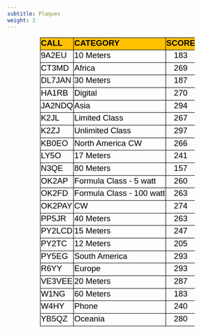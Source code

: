 ```yaml
---
subtitle: Plaques
weight: 2
---
```



<div align="center">
	<table border="0" cellpadding="0" cellspacing="0" width="355" style="border-collapse:
 collapse;width:266pt">
		<colgroup>
			<col width="84" style="width: 63pt">
			<col width="206" style="width: 154pt">
			<col width="65" style="width:49pt">
		</colgroup>
		<tr height="25" style="height:19.05pt">
			<td height="25" width="84" style="height: 19.05pt; width: 63pt; font-size: 14.0pt; font-weight: 700; vertical-align: middle; color: black; font-style: normal; text-decoration: none; font-family: Calibri, sans-serif; text-align: general; white-space: nowrap; border: .5pt solid windowtext; padding-left: 1px; padding-right: 1px; padding-top: 1px; background: #FFC000">
			CALL</td>
			<td width="206" style="width: 154pt; font-size: 14.0pt; font-weight: 700; vertical-align: middle; color: black; font-style: normal; text-decoration: none; font-family: Calibri, sans-serif; text-align: general; white-space: nowrap; border-left: medium none; border-right: .5pt solid windowtext; border-top: .5pt solid windowtext; border-bottom: .5pt solid windowtext; padding-left: 1px; padding-right: 1px; padding-top: 1px; background: #FFC000">
			CATEGORY</td>
			<td width="65" style="width: 49pt; font-size: 14.0pt; font-weight: 700; text-align: center; vertical-align: middle; color: black; font-style: normal; text-decoration: none; font-family: Calibri, sans-serif; white-space: nowrap; border-left: medium none; border-right: .5pt solid windowtext; border-top: .5pt solid windowtext; border-bottom: .5pt solid windowtext; padding-left: 1px; padding-right: 1px; padding-top: 1px; background: #FFC000">
			SCORE</td>
		</tr>
		<tr height="25" style="height:19.05pt">
			<td height="25" style="height: 19.05pt; font-size: 14.0pt; vertical-align: middle; color: black; font-weight: 400; font-style: normal; text-decoration: none; font-family: Calibri, sans-serif; text-align: general; white-space: nowrap; border-left: .5pt solid windowtext; border-right: .5pt solid windowtext; border-top: medium none; border-bottom: .5pt solid windowtext; padding-left: 1px; padding-right: 1px; padding-top: 1px">
			9A2EU</td>
			<td style="font-size: 14.0pt; vertical-align: middle; color: black; font-weight: 400; font-style: normal; text-decoration: none; font-family: Calibri, sans-serif; text-align: general; white-space: nowrap; border-left: medium none; border-right: .5pt solid windowtext; border-top: medium none; border-bottom: .5pt solid windowtext; padding-left: 1px; padding-right: 1px; padding-top: 1px">
			10 Meters</td>
			<td style="font-size: 14.0pt; text-align: center; vertical-align: middle; color: black; font-weight: 400; font-style: normal; text-decoration: none; font-family: Calibri, sans-serif; white-space: nowrap; border-left: medium none; border-right: .5pt solid windowtext; border-top: medium none; border-bottom: .5pt solid windowtext; padding-left: 1px; padding-right: 1px; padding-top: 1px">
			183</td>
		</tr>
		<tr height="25" style="height:19.05pt">
			<td height="25" style="height: 19.05pt; font-size: 14.0pt; vertical-align: middle; color: black; font-weight: 400; font-style: normal; text-decoration: none; font-family: Calibri, sans-serif; text-align: general; white-space: nowrap; border-left: .5pt solid windowtext; border-right: .5pt solid windowtext; border-top: medium none; border-bottom: .5pt solid windowtext; padding-left: 1px; padding-right: 1px; padding-top: 1px">
			CT3MD</td>
			<td style="font-size: 14.0pt; vertical-align: middle; color: black; font-weight: 400; font-style: normal; text-decoration: none; font-family: Calibri, sans-serif; text-align: general; white-space: nowrap; border-left: medium none; border-right: .5pt solid windowtext; border-top: medium none; border-bottom: .5pt solid windowtext; padding-left: 1px; padding-right: 1px; padding-top: 1px">
			Africa</td>
			<td style="font-size: 14.0pt; text-align: center; vertical-align: middle; color: black; font-weight: 400; font-style: normal; text-decoration: none; font-family: Calibri, sans-serif; white-space: nowrap; border-left: medium none; border-right: .5pt solid windowtext; border-top: medium none; border-bottom: .5pt solid windowtext; padding-left: 1px; padding-right: 1px; padding-top: 1px">
			269</td>
		</tr>
		<tr height="25" style="height:19.05pt">
			<td height="25" style="height: 19.05pt; font-size: 14.0pt; vertical-align: middle; color: black; font-weight: 400; font-style: normal; text-decoration: none; font-family: Calibri, sans-serif; text-align: general; white-space: nowrap; border-left: .5pt solid windowtext; border-right: .5pt solid windowtext; border-top: medium none; border-bottom: .5pt solid windowtext; padding-left: 1px; padding-right: 1px; padding-top: 1px">
			DL7JAN</td>
			<td style="font-size: 14.0pt; vertical-align: middle; color: black; font-weight: 400; font-style: normal; text-decoration: none; font-family: Calibri, sans-serif; text-align: general; white-space: nowrap; border-left: medium none; border-right: .5pt solid windowtext; border-top: medium none; border-bottom: .5pt solid windowtext; padding-left: 1px; padding-right: 1px; padding-top: 1px">
			30 Meters</td>
			<td style="font-size: 14.0pt; text-align: center; vertical-align: middle; color: black; font-weight: 400; font-style: normal; text-decoration: none; font-family: Calibri, sans-serif; white-space: nowrap; border-left: medium none; border-right: .5pt solid windowtext; border-top: medium none; border-bottom: .5pt solid windowtext; padding-left: 1px; padding-right: 1px; padding-top: 1px">
			187</td>
		</tr>
		<tr height="25" style="height:19.05pt">
			<td height="25" style="height: 19.05pt; font-size: 14.0pt; vertical-align: middle; color: black; font-weight: 400; font-style: normal; text-decoration: none; font-family: Calibri, sans-serif; text-align: general; white-space: nowrap; border-left: .5pt solid windowtext; border-right: .5pt solid windowtext; border-top: medium none; border-bottom: .5pt solid windowtext; padding-left: 1px; padding-right: 1px; padding-top: 1px">
			HA1RB</td>
			<td style="font-size: 14.0pt; vertical-align: middle; color: black; font-weight: 400; font-style: normal; text-decoration: none; font-family: Calibri, sans-serif; text-align: general; white-space: nowrap; border-left: medium none; border-right: .5pt solid windowtext; border-top: medium none; border-bottom: .5pt solid windowtext; padding-left: 1px; padding-right: 1px; padding-top: 1px">
			Digital</td>
			<td style="font-size: 14.0pt; text-align: center; vertical-align: middle; color: black; font-weight: 400; font-style: normal; text-decoration: none; font-family: Calibri, sans-serif; white-space: nowrap; border-left: medium none; border-right: .5pt solid windowtext; border-top: medium none; border-bottom: .5pt solid windowtext; padding-left: 1px; padding-right: 1px; padding-top: 1px">
			270</td>
		</tr>
		<tr height="25" style="height:19.05pt">
			<td height="25" style="height: 19.05pt; font-size: 14.0pt; vertical-align: middle; color: black; font-weight: 400; font-style: normal; text-decoration: none; font-family: Calibri, sans-serif; text-align: general; white-space: nowrap; border-left: .5pt solid windowtext; border-right: .5pt solid windowtext; border-top: medium none; border-bottom: .5pt solid windowtext; padding-left: 1px; padding-right: 1px; padding-top: 1px">
			JA2NDQ</td>
			<td style="font-size: 14.0pt; vertical-align: middle; color: black; font-weight: 400; font-style: normal; text-decoration: none; font-family: Calibri, sans-serif; text-align: general; white-space: nowrap; border-left: medium none; border-right: .5pt solid windowtext; border-top: medium none; border-bottom: .5pt solid windowtext; padding-left: 1px; padding-right: 1px; padding-top: 1px">
			Asia</td>
			<td style="font-size: 14.0pt; text-align: center; vertical-align: middle; color: black; font-weight: 400; font-style: normal; text-decoration: none; font-family: Calibri, sans-serif; white-space: nowrap; border-left: medium none; border-right: .5pt solid windowtext; border-top: medium none; border-bottom: .5pt solid windowtext; padding-left: 1px; padding-right: 1px; padding-top: 1px">
			294</td>
		</tr>
		<tr height="25" style="height:19.05pt">
			<td height="25" style="height: 19.05pt; font-size: 14.0pt; vertical-align: middle; color: black; font-weight: 400; font-style: normal; text-decoration: none; font-family: Calibri, sans-serif; text-align: general; white-space: nowrap; border-left: .5pt solid windowtext; border-right: .5pt solid windowtext; border-top: medium none; border-bottom: .5pt solid windowtext; padding-left: 1px; padding-right: 1px; padding-top: 1px">
			K2JL</td>
			<td style="font-size: 14.0pt; vertical-align: middle; color: black; font-weight: 400; font-style: normal; text-decoration: none; font-family: Calibri, sans-serif; text-align: general; white-space: nowrap; border-left: medium none; border-right: .5pt solid windowtext; border-top: medium none; border-bottom: .5pt solid windowtext; padding-left: 1px; padding-right: 1px; padding-top: 1px">
			Limited Class</td>
			<td style="font-size: 14.0pt; text-align: center; vertical-align: middle; color: black; font-weight: 400; font-style: normal; text-decoration: none; font-family: Calibri, sans-serif; white-space: nowrap; border-left: medium none; border-right: .5pt solid windowtext; border-top: medium none; border-bottom: .5pt solid windowtext; padding-left: 1px; padding-right: 1px; padding-top: 1px">
			267</td>
		</tr>
		<tr height="25" style="height:19.05pt">
			<td height="25" style="height: 19.05pt; font-size: 14.0pt; vertical-align: middle; color: black; font-weight: 400; font-style: normal; text-decoration: none; font-family: Calibri, sans-serif; text-align: general; white-space: nowrap; border-left: .5pt solid windowtext; border-right: .5pt solid windowtext; border-top: medium none; border-bottom: .5pt solid windowtext; padding-left: 1px; padding-right: 1px; padding-top: 1px">
			K2ZJ</td>
			<td style="font-size: 14.0pt; vertical-align: middle; color: black; font-weight: 400; font-style: normal; text-decoration: none; font-family: Calibri, sans-serif; text-align: general; white-space: nowrap; border-left: medium none; border-right: .5pt solid windowtext; border-top: medium none; border-bottom: .5pt solid windowtext; padding-left: 1px; padding-right: 1px; padding-top: 1px">
			Unlimited Class</td>
			<td style="font-size: 14.0pt; text-align: center; vertical-align: middle; color: black; font-weight: 400; font-style: normal; text-decoration: none; font-family: Calibri, sans-serif; white-space: nowrap; border-left: medium none; border-right: .5pt solid windowtext; border-top: medium none; border-bottom: .5pt solid windowtext; padding-left: 1px; padding-right: 1px; padding-top: 1px">
			297</td>
		</tr>
		<tr height="25" style="height:19.05pt">
			<td height="25" style="height: 19.05pt; font-size: 14.0pt; vertical-align: middle; color: black; font-weight: 400; font-style: normal; text-decoration: none; font-family: Calibri, sans-serif; text-align: general; white-space: nowrap; border-left: .5pt solid windowtext; border-right: .5pt solid windowtext; border-top: medium none; border-bottom: .5pt solid windowtext; padding-left: 1px; padding-right: 1px; padding-top: 1px">
			KB0EO</td>
			<td style="font-size: 14.0pt; vertical-align: middle; color: black; font-weight: 400; font-style: normal; text-decoration: none; font-family: Calibri, sans-serif; text-align: general; white-space: nowrap; border-left: medium none; border-right: .5pt solid windowtext; border-top: medium none; border-bottom: .5pt solid windowtext; padding-left: 1px; padding-right: 1px; padding-top: 1px">
			North America CW</td>
			<td style="font-size: 14.0pt; text-align: center; vertical-align: middle; color: black; font-weight: 400; font-style: normal; text-decoration: none; font-family: Calibri, sans-serif; white-space: nowrap; border-left: medium none; border-right: .5pt solid windowtext; border-top: medium none; border-bottom: .5pt solid windowtext; padding-left: 1px; padding-right: 1px; padding-top: 1px">
			266</td>
		</tr>
		<tr height="25" style="height:19.05pt">
			<td height="25" style="height: 19.05pt; font-size: 14.0pt; vertical-align: middle; color: black; font-weight: 400; font-style: normal; text-decoration: none; font-family: Calibri, sans-serif; text-align: general; white-space: nowrap; border-left: .5pt solid windowtext; border-right: .5pt solid windowtext; border-top: medium none; border-bottom: .5pt solid windowtext; padding-left: 1px; padding-right: 1px; padding-top: 1px">
			LY5O</td>
			<td style="font-size: 14.0pt; vertical-align: middle; color: black; font-weight: 400; font-style: normal; text-decoration: none; font-family: Calibri, sans-serif; text-align: general; white-space: nowrap; border-left: medium none; border-right: .5pt solid windowtext; border-top: medium none; border-bottom: .5pt solid windowtext; padding-left: 1px; padding-right: 1px; padding-top: 1px">
			17 Meters</td>
			<td style="font-size: 14.0pt; text-align: center; vertical-align: middle; color: black; font-weight: 400; font-style: normal; text-decoration: none; font-family: Calibri, sans-serif; white-space: nowrap; border-left: medium none; border-right: .5pt solid windowtext; border-top: medium none; border-bottom: .5pt solid windowtext; padding-left: 1px; padding-right: 1px; padding-top: 1px">
			241</td>
		</tr>
		<tr height="25" style="height:19.05pt">
			<td height="25" style="height: 19.05pt; font-size: 14.0pt; vertical-align: middle; color: black; font-weight: 400; font-style: normal; text-decoration: none; font-family: Calibri, sans-serif; text-align: general; white-space: nowrap; border-left: .5pt solid windowtext; border-right: .5pt solid windowtext; border-top: medium none; border-bottom: .5pt solid windowtext; padding-left: 1px; padding-right: 1px; padding-top: 1px">
			N3QE</td>
			<td style="font-size: 14.0pt; vertical-align: middle; color: black; font-weight: 400; font-style: normal; text-decoration: none; font-family: Calibri, sans-serif; text-align: general; white-space: nowrap; border-left: medium none; border-right: .5pt solid windowtext; border-top: medium none; border-bottom: .5pt solid windowtext; padding-left: 1px; padding-right: 1px; padding-top: 1px">
			80 Meters</td>
			<td style="font-size: 14.0pt; text-align: center; vertical-align: middle; color: black; font-weight: 400; font-style: normal; text-decoration: none; font-family: Calibri, sans-serif; white-space: nowrap; border-left: medium none; border-right: .5pt solid windowtext; border-top: medium none; border-bottom: .5pt solid windowtext; padding-left: 1px; padding-right: 1px; padding-top: 1px">
			157</td>
		</tr>
		<tr height="25" style="height:19.05pt">
			<td height="25" style="height: 19.05pt; font-size: 14.0pt; vertical-align: middle; color: black; font-weight: 400; font-style: normal; text-decoration: none; font-family: Calibri, sans-serif; text-align: general; white-space: nowrap; border-left: .5pt solid windowtext; border-right: .5pt solid windowtext; border-top: medium none; border-bottom: .5pt solid windowtext; padding-left: 1px; padding-right: 1px; padding-top: 1px">
			OK2AP</td>
			<td style="font-size: 14.0pt; vertical-align: middle; color: black; font-weight: 400; font-style: normal; text-decoration: none; font-family: Calibri, sans-serif; text-align: general; white-space: nowrap; border-left: medium none; border-right: .5pt solid windowtext; border-top: medium none; border-bottom: .5pt solid windowtext; padding-left: 1px; padding-right: 1px; padding-top: 1px">
			Formula Class - 5 watt</td>
			<td style="font-size: 14.0pt; text-align: center; vertical-align: middle; color: black; font-weight: 400; font-style: normal; text-decoration: none; font-family: Calibri, sans-serif; white-space: nowrap; border-left: medium none; border-right: .5pt solid windowtext; border-top: medium none; border-bottom: .5pt solid windowtext; padding-left: 1px; padding-right: 1px; padding-top: 1px">
			260</td>
		</tr>
		<tr height="25" style="height:19.05pt">
			<td height="25" style="height: 19.05pt; font-size: 14.0pt; vertical-align: middle; color: black; font-weight: 400; font-style: normal; text-decoration: none; font-family: Calibri, sans-serif; text-align: general; white-space: nowrap; border-left: .5pt solid windowtext; border-right: .5pt solid windowtext; border-top: medium none; border-bottom: .5pt solid windowtext; padding-left: 1px; padding-right: 1px; padding-top: 1px">
			OK2FD</td>
			<td style="font-size: 14.0pt; vertical-align: middle; color: black; font-weight: 400; font-style: normal; text-decoration: none; font-family: Calibri, sans-serif; text-align: general; white-space: nowrap; border-left: medium none; border-right: .5pt solid windowtext; border-top: medium none; border-bottom: .5pt solid windowtext; padding-left: 1px; padding-right: 1px; padding-top: 1px">
			Formula Class - 100 watt</td>
			<td style="font-size: 14.0pt; text-align: center; vertical-align: middle; color: black; font-weight: 400; font-style: normal; text-decoration: none; font-family: Calibri, sans-serif; white-space: nowrap; border-left: medium none; border-right: .5pt solid windowtext; border-top: medium none; border-bottom: .5pt solid windowtext; padding-left: 1px; padding-right: 1px; padding-top: 1px">
			263</td>
		</tr>
		<tr height="25" style="height:19.05pt">
			<td height="25" style="height: 19.05pt; font-size: 14.0pt; vertical-align: middle; color: black; font-weight: 400; font-style: normal; text-decoration: none; font-family: Calibri, sans-serif; text-align: general; white-space: nowrap; border-left: .5pt solid windowtext; border-right: .5pt solid windowtext; border-top: medium none; border-bottom: .5pt solid windowtext; padding-left: 1px; padding-right: 1px; padding-top: 1px">
			OK2PAY</td>
			<td style="font-size: 14.0pt; vertical-align: middle; color: black; font-weight: 400; font-style: normal; text-decoration: none; font-family: Calibri, sans-serif; text-align: general; white-space: nowrap; border-left: medium none; border-right: .5pt solid windowtext; border-top: medium none; border-bottom: .5pt solid windowtext; padding-left: 1px; padding-right: 1px; padding-top: 1px">
			CW</td>
			<td style="font-size: 14.0pt; text-align: center; vertical-align: middle; color: black; font-weight: 400; font-style: normal; text-decoration: none; font-family: Calibri, sans-serif; white-space: nowrap; border-left: medium none; border-right: .5pt solid windowtext; border-top: medium none; border-bottom: .5pt solid windowtext; padding-left: 1px; padding-right: 1px; padding-top: 1px">
			274</td>
		</tr>
		<tr height="25" style="height:19.05pt">
			<td height="25" style="height: 19.05pt; font-size: 14.0pt; vertical-align: middle; color: black; font-weight: 400; font-style: normal; text-decoration: none; font-family: Calibri, sans-serif; text-align: general; white-space: nowrap; border-left: .5pt solid windowtext; border-right: .5pt solid windowtext; border-top: medium none; border-bottom: .5pt solid windowtext; padding-left: 1px; padding-right: 1px; padding-top: 1px">
			PP5JR</td>
			<td style="font-size: 14.0pt; vertical-align: middle; color: black; font-weight: 400; font-style: normal; text-decoration: none; font-family: Calibri, sans-serif; text-align: general; white-space: nowrap; border-left: medium none; border-right: .5pt solid windowtext; border-top: medium none; border-bottom: .5pt solid windowtext; padding-left: 1px; padding-right: 1px; padding-top: 1px">
			40 Meters</td>
			<td style="font-size: 14.0pt; text-align: center; vertical-align: middle; color: black; font-weight: 400; font-style: normal; text-decoration: none; font-family: Calibri, sans-serif; white-space: nowrap; border-left: medium none; border-right: .5pt solid windowtext; border-top: medium none; border-bottom: .5pt solid windowtext; padding-left: 1px; padding-right: 1px; padding-top: 1px">
			263</td>
		</tr>
		<tr height="25" style="height:19.05pt">
			<td height="25" style="height: 19.05pt; font-size: 14.0pt; vertical-align: middle; color: black; font-weight: 400; font-style: normal; text-decoration: none; font-family: Calibri, sans-serif; text-align: general; white-space: nowrap; border-left: .5pt solid windowtext; border-right: .5pt solid windowtext; border-top: medium none; border-bottom: .5pt solid windowtext; padding-left: 1px; padding-right: 1px; padding-top: 1px">
			PY2LCD</td>
			<td style="font-size: 14.0pt; vertical-align: middle; color: black; font-weight: 400; font-style: normal; text-decoration: none; font-family: Calibri, sans-serif; text-align: general; white-space: nowrap; border-left: medium none; border-right: .5pt solid windowtext; border-top: medium none; border-bottom: .5pt solid windowtext; padding-left: 1px; padding-right: 1px; padding-top: 1px">
			15 Meters</td>
			<td style="font-size: 14.0pt; text-align: center; vertical-align: middle; color: black; font-weight: 400; font-style: normal; text-decoration: none; font-family: Calibri, sans-serif; white-space: nowrap; border-left: medium none; border-right: .5pt solid windowtext; border-top: medium none; border-bottom: .5pt solid windowtext; padding-left: 1px; padding-right: 1px; padding-top: 1px">
			247</td>
		</tr>
		<tr height="25" style="height:19.05pt">
			<td height="25" style="height: 19.05pt; font-size: 14.0pt; vertical-align: middle; color: black; font-weight: 400; font-style: normal; text-decoration: none; font-family: Calibri, sans-serif; text-align: general; white-space: nowrap; border-left: .5pt solid windowtext; border-right: .5pt solid windowtext; border-top: medium none; border-bottom: .5pt solid windowtext; padding-left: 1px; padding-right: 1px; padding-top: 1px">
			PY2TC</td>
			<td style="font-size: 14.0pt; vertical-align: middle; color: black; font-weight: 400; font-style: normal; text-decoration: none; font-family: Calibri, sans-serif; text-align: general; white-space: nowrap; border-left: medium none; border-right: .5pt solid windowtext; border-top: medium none; border-bottom: .5pt solid windowtext; padding-left: 1px; padding-right: 1px; padding-top: 1px">
			12 Meters</td>
			<td style="font-size: 14.0pt; text-align: center; vertical-align: middle; color: black; font-weight: 400; font-style: normal; text-decoration: none; font-family: Calibri, sans-serif; white-space: nowrap; border-left: medium none; border-right: .5pt solid windowtext; border-top: medium none; border-bottom: .5pt solid windowtext; padding-left: 1px; padding-right: 1px; padding-top: 1px">
			205</td>
		</tr>
		<tr height="25" style="height:19.05pt">
			<td height="25" style="height: 19.05pt; font-size: 14.0pt; vertical-align: middle; color: black; font-weight: 400; font-style: normal; text-decoration: none; font-family: Calibri, sans-serif; text-align: general; white-space: nowrap; border-left: .5pt solid windowtext; border-right: .5pt solid windowtext; border-top: medium none; border-bottom: .5pt solid windowtext; padding-left: 1px; padding-right: 1px; padding-top: 1px">
			PY5EG</td>
			<td style="font-size: 14.0pt; vertical-align: middle; color: black; font-weight: 400; font-style: normal; text-decoration: none; font-family: Calibri, sans-serif; text-align: general; white-space: nowrap; border-left: medium none; border-right: .5pt solid windowtext; border-top: medium none; border-bottom: .5pt solid windowtext; padding-left: 1px; padding-right: 1px; padding-top: 1px">
			South America</td>
			<td style="font-size: 14.0pt; text-align: center; vertical-align: middle; color: black; font-weight: 400; font-style: normal; text-decoration: none; font-family: Calibri, sans-serif; white-space: nowrap; border-left: medium none; border-right: .5pt solid windowtext; border-top: medium none; border-bottom: .5pt solid windowtext; padding-left: 1px; padding-right: 1px; padding-top: 1px">
			293</td>
		</tr>
		<tr height="25" style="height:19.05pt">
			<td height="25" style="height: 19.05pt; font-size: 14.0pt; vertical-align: middle; color: black; font-weight: 400; font-style: normal; text-decoration: none; font-family: Calibri, sans-serif; text-align: general; white-space: nowrap; border-left: .5pt solid windowtext; border-right: .5pt solid windowtext; border-top: medium none; border-bottom: .5pt solid windowtext; padding-left: 1px; padding-right: 1px; padding-top: 1px">
			R6YY</td>
			<td style="font-size: 14.0pt; vertical-align: middle; color: black; font-weight: 400; font-style: normal; text-decoration: none; font-family: Calibri, sans-serif; text-align: general; white-space: nowrap; border-left: medium none; border-right: .5pt solid windowtext; border-top: medium none; border-bottom: .5pt solid windowtext; padding-left: 1px; padding-right: 1px; padding-top: 1px">
			Europe</td>
			<td style="font-size: 14.0pt; text-align: center; vertical-align: middle; color: black; font-weight: 400; font-style: normal; text-decoration: none; font-family: Calibri, sans-serif; white-space: nowrap; border-left: medium none; border-right: .5pt solid windowtext; border-top: medium none; border-bottom: .5pt solid windowtext; padding-left: 1px; padding-right: 1px; padding-top: 1px">
			293</td>
		</tr>
		<tr height="25" style="height:19.05pt">
			<td height="25" style="height: 19.05pt; font-size: 14.0pt; vertical-align: middle; color: black; font-weight: 400; font-style: normal; text-decoration: none; font-family: Calibri, sans-serif; text-align: general; white-space: nowrap; border-left: .5pt solid windowtext; border-right: .5pt solid windowtext; border-top: medium none; border-bottom: .5pt solid windowtext; padding-left: 1px; padding-right: 1px; padding-top: 1px">
			VE3VEE</td>
			<td style="font-size: 14.0pt; vertical-align: middle; color: black; font-weight: 400; font-style: normal; text-decoration: none; font-family: Calibri, sans-serif; text-align: general; white-space: nowrap; border-left: medium none; border-right: .5pt solid windowtext; border-top: medium none; border-bottom: .5pt solid windowtext; padding-left: 1px; padding-right: 1px; padding-top: 1px">
			20 Meters</td>
			<td style="font-size: 14.0pt; text-align: center; vertical-align: middle; color: black; font-weight: 400; font-style: normal; text-decoration: none; font-family: Calibri, sans-serif; white-space: nowrap; border-left: medium none; border-right: .5pt solid windowtext; border-top: medium none; border-bottom: .5pt solid windowtext; padding-left: 1px; padding-right: 1px; padding-top: 1px">
			287</td>
		</tr>
		<tr height="25" style="height:19.05pt">
			<td height="25" style="height: 19.05pt; font-size: 14.0pt; vertical-align: middle; color: black; font-weight: 400; font-style: normal; text-decoration: none; font-family: Calibri, sans-serif; text-align: general; white-space: nowrap; border-left: .5pt solid windowtext; border-right: .5pt solid windowtext; border-top: medium none; border-bottom: .5pt solid windowtext; padding-left: 1px; padding-right: 1px; padding-top: 1px">
			W1NG</td>
			<td style="font-size: 14.0pt; vertical-align: middle; color: black; font-weight: 400; font-style: normal; text-decoration: none; font-family: Calibri, sans-serif; text-align: general; white-space: nowrap; border-left: medium none; border-right: .5pt solid windowtext; border-top: medium none; border-bottom: .5pt solid windowtext; padding-left: 1px; padding-right: 1px; padding-top: 1px">
			60 Meters</td>
			<td style="font-size: 14.0pt; text-align: center; vertical-align: middle; color: black; font-weight: 400; font-style: normal; text-decoration: none; font-family: Calibri, sans-serif; white-space: nowrap; border-left: medium none; border-right: .5pt solid windowtext; border-top: medium none; border-bottom: .5pt solid windowtext; padding-left: 1px; padding-right: 1px; padding-top: 1px">
			183</td>
		</tr>
		<tr height="25" style="height:19.05pt">
			<td height="25" style="height: 19.05pt; font-size: 14.0pt; vertical-align: middle; color: black; font-weight: 400; font-style: normal; text-decoration: none; font-family: Calibri, sans-serif; text-align: general; white-space: nowrap; border-left: .5pt solid windowtext; border-right: .5pt solid windowtext; border-top: medium none; border-bottom: .5pt solid windowtext; padding-left: 1px; padding-right: 1px; padding-top: 1px">
			W4HY</td>
			<td style="font-size: 14.0pt; vertical-align: middle; color: black; font-weight: 400; font-style: normal; text-decoration: none; font-family: Calibri, sans-serif; text-align: general; white-space: nowrap; border-left: medium none; border-right: .5pt solid windowtext; border-top: medium none; border-bottom: .5pt solid windowtext; padding-left: 1px; padding-right: 1px; padding-top: 1px">
			Phone</td>
			<td style="font-size: 14.0pt; text-align: center; vertical-align: middle; color: black; font-weight: 400; font-style: normal; text-decoration: none; font-family: Calibri, sans-serif; white-space: nowrap; border-left: medium none; border-right: .5pt solid windowtext; border-top: medium none; border-bottom: .5pt solid windowtext; padding-left: 1px; padding-right: 1px; padding-top: 1px">
			240</td>
		</tr>
		<tr height="25" style="height:19.05pt">
			<td height="25" style="height: 19.05pt; font-size: 14.0pt; vertical-align: middle; color: black; font-weight: 400; font-style: normal; text-decoration: none; font-family: Calibri, sans-serif; text-align: general; white-space: nowrap; border-left: .5pt solid windowtext; border-right: .5pt solid windowtext; border-top: medium none; border-bottom: .5pt solid windowtext; padding-left: 1px; padding-right: 1px; padding-top: 1px">
			YB5QZ</td>
			<td style="font-size: 14.0pt; vertical-align: middle; color: black; font-weight: 400; font-style: normal; text-decoration: none; font-family: Calibri, sans-serif; text-align: general; white-space: nowrap; border-left: medium none; border-right: .5pt solid windowtext; border-top: medium none; border-bottom: .5pt solid windowtext; padding-left: 1px; padding-right: 1px; padding-top: 1px">
			Oceania</td>
			<td style="font-size: 14.0pt; text-align: center; vertical-align: middle; color: black; font-weight: 400; font-style: normal; text-decoration: none; font-family: Calibri, sans-serif; white-space: nowrap; border-left: medium none; border-right: .5pt solid windowtext; border-top: medium none; border-bottom: .5pt solid windowtext; padding-left: 1px; padding-right: 1px; padding-top: 1px">
			280</td>
		</tr>
	</table>
</div>
